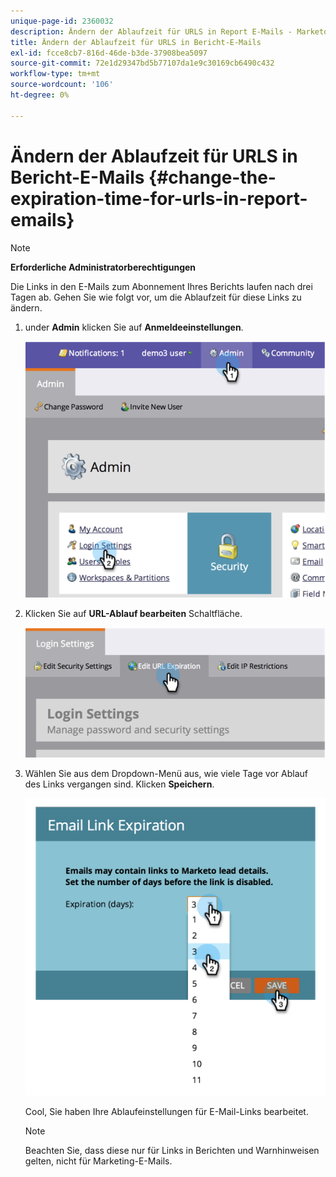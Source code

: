 ```yaml
---
unique-page-id: 2360032
description: Ändern der Ablaufzeit für URLS in Report E-Mails - Marketo Docs - Produktdokumentation
title: Ändern der Ablaufzeit für URLS in Bericht-E-Mails
exl-id: fcce8cb7-816d-46de-b3de-37908bea5097
source-git-commit: 72e1d29347bd5b77107da1e9c30169cb6490c432
workflow-type: tm+mt
source-wordcount: '106'
ht-degree: 0%

---
```


# Ändern der Ablaufzeit für URLS in Bericht-E-Mails {#change-the-expiration-time-for-urls-in-report-emails}

>[!NOTE]
>
>**Erforderliche Administratorberechtigungen**

Die Links in den E-Mails zum Abonnement Ihres Berichts laufen nach drei Tagen ab. Gehen Sie wie folgt vor, um die Ablaufzeit für diese Links zu ändern.

1. under **Admin** klicken Sie auf **Anmeldeeinstellungen**.

   ![](assets/image2014-9-16-14-3a44-3a57.png)

1. Klicken Sie auf **URL-Ablauf bearbeiten** Schaltfläche.

   ![](assets/image2014-9-16-14-3a45-3a1.png)

1. Wählen Sie aus dem Dropdown-Menü aus, wie viele Tage vor Ablauf des Links vergangen sind. Klicken **Speichern**.

   ![](assets/image2014-9-16-14-3a45-3a5.png)

   Cool, Sie haben Ihre Ablaufeinstellungen für E-Mail-Links bearbeitet.

   >[!NOTE]
   >
   >Beachten Sie, dass diese nur für Links in Berichten und Warnhinweisen gelten, nicht für Marketing-E-Mails.
